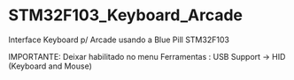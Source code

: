 # STM32F103_Keyboard_Arcade
Interface Keyboard p/ Arcade usando a Blue Pill STM32F103 

IMPORTANTE: 
  Deixar habilitado no menu Ferramentas : USB Support -> HID (Keyboard and Mouse)
